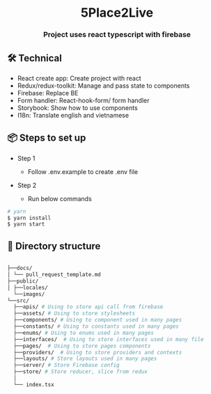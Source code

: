 <h1 align="center">5Place2Live</h1>
<h3 align="center">Project uses react typescript with firebase</h3>

## 🛠️ Technical

- React create app: Create project with react
- Redux/redux-toolkit: Manage and pass state to components
- Firebase: Replace BE
- Form handler: React-hook-form/ form handler
- Storybook: Show how to use components
- I18n: Translate english and vietnamese

## 📦 Steps to set up

- Step 1

  - Follow .env.example to create .env file

- Step 2

  - Run below commands

```bash
# yarn
$ yarn install
$ yarn start
```

## 📁 Directory structure

```sh

├──docs/
│ └── pull_request_template.md
├──public/
│ ├──locales/
  └──images/
└──src/
  ├──apis/ # Using to store api call from firebase
  ├──assets/ # Using to store stylesheets
  ├──components/ # Using to component used in many pages
  ├──constants/ # Using to constants used in many pages
  ├──enums/ # Using to enums used in many pages
  ├──interfaces/  # Using to store interfaces used in many file
  ├──pages/  # Using to store pages components
  ├──providers/  # Using to store providers and contexts
  ├──layouts/ # Store layouts used in many pages
  ├──server/ # Store Firebase config
  ├──store/ # Store reducer, slice from redux
  │
  └── index.tsx
```
